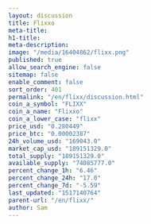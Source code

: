 ```yaml
---
layout: discussion
title: Flixxo
meta-title: 
h1-title: 
meta-description: 
image: "/media/16404862/flixx.png"
published: true
allow_search_engine: false
sitemap: false
enable_comment: false
sort_order: 401
permalink: "/en/flixx/discussion.html"
coin_a_symbol: "FLIXX"
coin_a_name: "Flixxo"
coin_a_lower_case: "flixx"
price_usd: "0.280449"
price_btc: "0.00002387"
24h_volume_usd: "169043.0"
market_cap_usd: "189151329.0"
total_supply: "189151329.0"
available_supply: "74085777.0"
percent_change_1h: "6.46"
percent_change_24h: "17.0"
percent_change_7d: "-5.59"
last_updated: "1517140764"
parent-url: "/en/flixx/"
author: Sam
---
```


